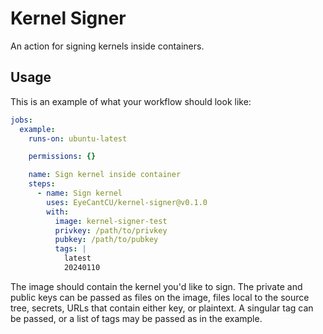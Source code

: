 # Kernel Signer

An action for signing kernels inside containers.

## Usage

This is an example of what your workflow should look like:

```yaml
jobs:
  example:
    runs-on: ubuntu-latest

    permissions: {}

    name: Sign kernel inside container
    steps:
      - name: Sign kernel
        uses: EyeCantCU/kernel-signer@v0.1.0
        with:
          image: kernel-signer-test
          privkey: /path/to/privkey
          pubkey: /path/to/pubkey
          tags: |
            latest
            20240110
```

The image should contain the kernel you'd like to sign. The private and public keys can be passed as files on the image, files local to the source tree, secrets, URLs that contain either key, or plaintext. A singular tag can be passed, or a list of tags may be passed as in the example.
